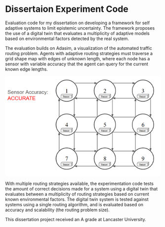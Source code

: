 # Dissertaion Experiment Code
Evaluation code for my dissertation on developing a framework for self adaptive systems to limit epistemic uncertainty. The framework proposes the use of a digital twin that evaluates a multiplicity of adaptive models based on environmental factors detected by the real system. 

The evaluation builds on Adasim, a visualization of the automated traffic routing problem. Agents with adaptive routing strategies must traverse a grid shape map with edges of unknown length, where each node has a sensor with variable accuracy that the agent can query for the current known edge lengths. 

![Routing Problem](./ReadmeImage.png)

With multiple routing strategies available, the experimentation code tests the amount of correct decisions made for a system using a digital twin that evaluates between a multiplicity of routing strategies based on current known environmental factors. The digital twin system is tested against systems using a single routing algorithm, and is evaluated based on accuracy and scalability (the routing problem size). 

This dissertation project received an A grade at Lancaster University.
